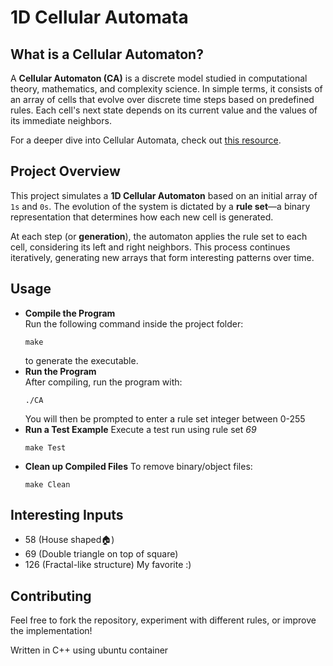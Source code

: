 # 1D Cellular Automata

## What is a Cellular Automaton?
A **Cellular Automaton (CA)** is a discrete model studied in computational theory, mathematics, and complexity science. In simple terms, it consists of an array of cells that evolve over discrete time steps based on predefined rules. Each cell's next state depends on its current value and the values of its immediate neighbors.

For a deeper dive into Cellular Automata, check out [this resource](https://mathworld.wolfram.com/CellularAutomaton.html).

## Project Overview
This project simulates a **1D Cellular Automaton** based on an initial array of `1s` and `0s`. The evolution of the system is dictated by a **rule set**—a binary representation that determines how each new cell is generated.

At each step (or **generation**), the automaton applies the rule set to each cell, considering its left and right neighbors. This process continues iteratively, generating new arrays that form interesting patterns over time.

## Usage

 - **Compile the Program**  
   Run the following command inside the project folder:  
   ```
   make
   ```
   to generate the executable.
 - **Run the Program**  
   After compiling, run the program with:  
   ```
   ./CA
   ```
   You will then be prompted to enter a rule set integer between 0-255
 - **Run a Test Example**
	Execute a test run using rule set *69*
	```
	make Test
	``` 
 - **Clean up Compiled Files**
	To remove binary/object files:
	```
	make Clean
	```
## Interesting Inputs
 - 58 (House shaped🏠)
 - 69 (Double triangle on top of square)
 - 126 (Fractal-like structure) My favorite :)

## Contributing

Feel free to fork the repository, experiment with different rules, or improve the implementation!

Written in C++ using ubuntu container
